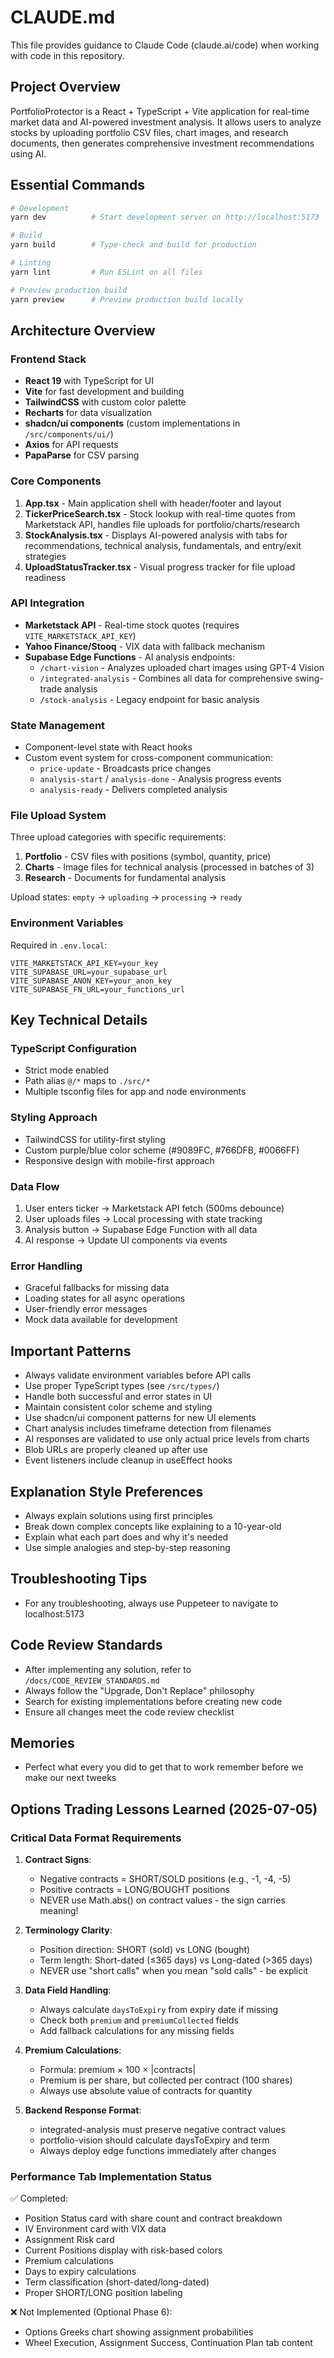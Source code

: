 # CLAUDE.md

This file provides guidance to Claude Code (claude.ai/code) when working with code in this repository.

## Project Overview

PortfolioProtector is a React + TypeScript + Vite application for real-time market data and AI-powered investment analysis. It allows users to analyze stocks by uploading portfolio CSV files, chart images, and research documents, then generates comprehensive investment recommendations using AI.

## Essential Commands

```bash
# Development
yarn dev          # Start development server on http://localhost:5173

# Build
yarn build        # Type-check and build for production

# Linting
yarn lint         # Run ESLint on all files

# Preview production build
yarn preview      # Preview production build locally
```

## Architecture Overview

### Frontend Stack
- **React 19** with TypeScript for UI
- **Vite** for fast development and building
- **TailwindCSS** with custom color palette
- **Recharts** for data visualization
- **shadcn/ui components** (custom implementations in `/src/components/ui/`)
- **Axios** for API requests
- **PapaParse** for CSV parsing

### Core Components

1. **App.tsx** - Main application shell with header/footer and layout
2. **TickerPriceSearch.tsx** - Stock lookup with real-time quotes from Marketstack API, handles file uploads for portfolio/charts/research
3. **StockAnalysis.tsx** - Displays AI-powered analysis with tabs for recommendations, technical analysis, fundamentals, and entry/exit strategies
4. **UploadStatusTracker.tsx** - Visual progress tracker for file upload readiness

### API Integration

- **Marketstack API** - Real-time stock quotes (requires `VITE_MARKETSTACK_API_KEY`)
- **Yahoo Finance/Stooq** - VIX data with fallback mechanism
- **Supabase Edge Functions** - AI analysis endpoints:
  - `/chart-vision` - Analyzes uploaded chart images using GPT-4 Vision
  - `/integrated-analysis` - Combines all data for comprehensive swing-trade analysis
  - `/stock-analysis` - Legacy endpoint for basic analysis

### State Management

- Component-level state with React hooks
- Custom event system for cross-component communication:
  - `price-update` - Broadcasts price changes
  - `analysis-start` / `analysis-done` - Analysis progress events
  - `analysis-ready` - Delivers completed analysis

### File Upload System

Three upload categories with specific requirements:
1. **Portfolio** - CSV files with positions (symbol, quantity, price)
2. **Charts** - Image files for technical analysis (processed in batches of 3)
3. **Research** - Documents for fundamental analysis

Upload states: `empty` → `uploading` → `processing` → `ready`

### Environment Variables

Required in `.env.local`:
```
VITE_MARKETSTACK_API_KEY=your_key
VITE_SUPABASE_URL=your_supabase_url
VITE_SUPABASE_ANON_KEY=your_anon_key
VITE_SUPABASE_FN_URL=your_functions_url
```

## Key Technical Details

### TypeScript Configuration
- Strict mode enabled
- Path alias `@/*` maps to `./src/*`
- Multiple tsconfig files for app and node environments

### Styling Approach
- TailwindCSS for utility-first styling
- Custom purple/blue color scheme (#9089FC, #766DFB, #0066FF)
- Responsive design with mobile-first approach

### Data Flow
1. User enters ticker → Marketstack API fetch (500ms debounce)
2. User uploads files → Local processing with state tracking
3. Analysis button → Supabase Edge Function with all data
4. AI response → Update UI components via events

### Error Handling
- Graceful fallbacks for missing data
- Loading states for all async operations
- User-friendly error messages
- Mock data available for development

## Important Patterns

- Always validate environment variables before API calls
- Use proper TypeScript types (see `/src/types/`)
- Handle both successful and error states in UI
- Maintain consistent color scheme and styling
- Use shadcn/ui component patterns for new UI elements
- Chart analysis includes timeframe detection from filenames
- AI responses are validated to use only actual price levels from charts
- Blob URLs are properly cleaned up after use
- Event listeners include cleanup in useEffect hooks

## Explanation Style Preferences
- Always explain solutions using first principles
- Break down complex concepts like explaining to a 10-year-old
- Explain what each part does and why it's needed
- Use simple analogies and step-by-step reasoning

## Troubleshooting Tips
- For any troubleshooting, always use Puppeteer to navigate to localhost:5173

## Code Review Standards
- After implementing any solution, refer to `/docs/CODE_REVIEW_STANDARDS.md`
- Always follow the "Upgrade, Don't Replace" philosophy
- Search for existing implementations before creating new code
- Ensure all changes meet the code review checklist

## Memories
- Perfect what every you did to get that to work remember before we make our next tweeks

## Options Trading Lessons Learned (2025-07-05)

### Critical Data Format Requirements
1. **Contract Signs**: 
   - Negative contracts = SHORT/SOLD positions (e.g., -1, -4, -5)
   - Positive contracts = LONG/BOUGHT positions
   - NEVER use Math.abs() on contract values - the sign carries meaning!

2. **Terminology Clarity**:
   - Position direction: SHORT (sold) vs LONG (bought)
   - Term length: Short-dated (≤365 days) vs Long-dated (>365 days)
   - NEVER use "short calls" when you mean "sold calls" - be explicit

3. **Data Field Handling**:
   - Always calculate `daysToExpiry` from expiry date if missing
   - Check both `premium` and `premiumCollected` fields
   - Add fallback calculations for any missing fields

4. **Premium Calculations**:
   - Formula: premium × 100 × |contracts|
   - Premium is per share, but collected per contract (100 shares)
   - Always use absolute value of contracts for quantity

5. **Backend Response Format**:
   - integrated-analysis must preserve negative contract values
   - portfolio-vision should calculate daysToExpiry and term
   - Always deploy edge functions immediately after changes

### Performance Tab Implementation Status
✅ Completed:
- Position Status card with share count and contract breakdown
- IV Environment card with VIX data
- Assignment Risk card
- Current Positions display with risk-based colors
- Premium calculations
- Days to expiry calculations
- Term classification (short-dated/long-dated)
- Proper SHORT/LONG position labeling

❌ Not Implemented (Optional Phase 6):
- Options Greeks chart showing assignment probabilities
- Wheel Execution, Assignment Success, Continuation Plan tab content